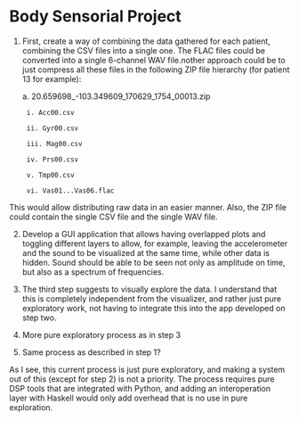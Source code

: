# Body Sensorial Project

1. First, create a way of combining the data gathered for each patient, combining the CSV files into a single one. The FLAC files could be converted into a single 6-channel WAV file.nother approach could be to just compress all these files in the following ZIP file hierarchy (for patient 13 for example):

    a. 20.659698_-103.349609_170629_1754_00013.zip
    
        i. Acc00.csv
        
        ii. Gyr00.csv
        
        iii. Mag00.csv
        
        iv. Prs00.csv
        
        v. Tmp00.csv
        
        vi. Vas01...Vas06.flac
        
This would allow distributing raw data in an easier manner. Also, the ZIP file could contain the single CSV file and the single WAV file.

2. Develop a GUI application that allows having overlapped plots and toggling different layers to allow, for example, leaving the accelerometer and the sound to be visualized at the same time, while other data is hidden. Sound should be able to be seen not only as amplitude on time, but also as a spectrum of frequencies.

3. The third step suggests to visually explore the data. I understand that this is completely independent from the visualizer, and rather just pure exploratory work, not having to integrate this into the app developed on step two.

4. More pure exploratory process as in step 3

5. Same process as described in step 1?

As I see, this current process is just pure exploratory, and making a system out of this (except for step 2) is not a priority. The process requires pure DSP tools that are integrated with Python, and adding an interoperation layer with Haskell would only add overhead that is no use in pure exploration.
